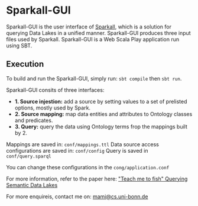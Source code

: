 # Sparkall-GUI
Sparkall-GUI is the user interface of [Sparkall](https://github.com/mnmami/sparkall), which is a solution for querying Data Lakes in a unified manner. Sparkall-GUI produces three input files used by Sparkall. Sparkall-GUI is a Web Scala Play application run using SBT.

## Execution
To build and run the Sparkall-GUI, simply run:
`sbt compile` then
`sbt run`.

Sparkall-GUI consits of three interfaces:
- **1. Source injestion:** add a source by setting values to a set of prelisted options, mostly used by Spark.
- **2. Source mapping:** map data entities and attributes to Ontology classes and predicates.
- **3. Query:** query the data using Ontology terms frop the mappings built by 2.

Mappings are saved in: `conf/mappings.ttl`
Data source access configurations are saved in: `conf/config`
Query is saved in `conf/query.sparql`

You can change these configurations in the `cong/application.conf`

For more information, refer to the paper here: ["Teach me to fish" Querying Semantic Data Lakes](https://www.researchgate.net/publication/322526357_%27Teach_me_to_fish%27_Querying_Semantic_Data_Lakes)

For more enquireis, contact me on: mami@cs.uni-bonn.de
